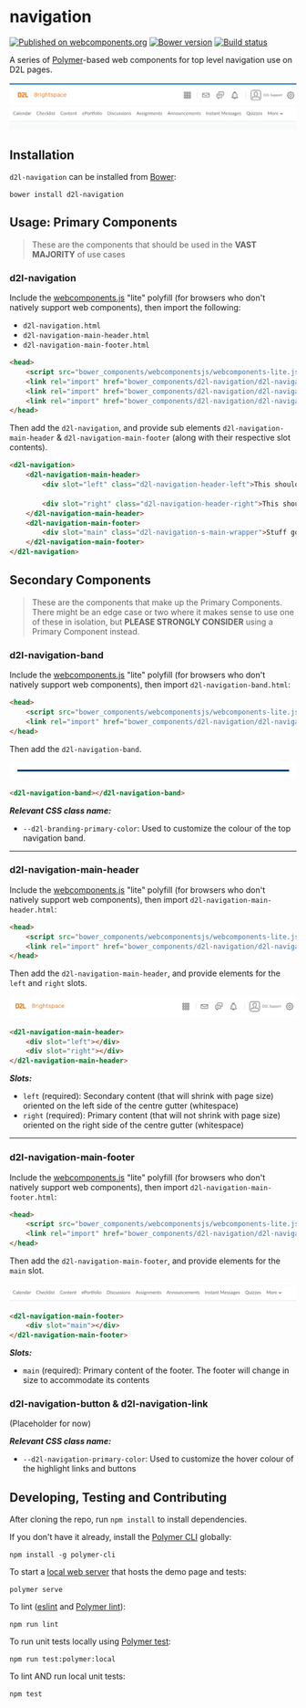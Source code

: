 # navigation
[![Published on webcomponents.org](https://img.shields.io/badge/webcomponents.org-published-blue.svg)](https://www.webcomponents.org/element/BrightspaceUI/navigation)
[![Bower version][bower-image]][bower-url]
[![Build status][ci-image]][ci-url]

A series of [Polymer](https://www.polymer-project.org/1.0/)-based web components for top level navigation use on D2L pages.

![screenshot of sample usage](/screenshots/navigation.png?raw=true)

## Installation

`d2l-navigation` can be installed from [Bower][bower-url]:
```shell
bower install d2l-navigation
```

## Usage: Primary Components

> These are the components that should be used in the **VAST MAJORITY** of use cases

### d2l-navigation

Include the [webcomponents.js](http://webcomponents.org/polyfills/) "lite" polyfill (for browsers who don't natively support web components), then import the following:

* `d2l-navigation.html`
* `d2l-navigation-main-header.html`
* `d2l-navigation-main-footer.html`

```html
<head>
	<script src="bower_components/webcomponentsjs/webcomponents-lite.js"></script>
	<link rel="import" href="bower_components/d2l-navigation/d2l-navigation.html">
	<link rel="import" href="bower_components/d2l-navigation/d2l-navigation-main-header.html">
	<link rel="import" href="bower_components/d2l-navigation/d2l-navigation-main-footer.html">
</head>
```

Then add the `d2l-navigation`, and provide sub elements `d2l-navigation-main-header` & `d2l-navigation-main-footer` (along with their respective slot contents).

<!---
```
<custom-element-demo>
  <template>
    <script src="../webcomponentsjs/webcomponents-lite.js"></script>
    <link rel="import" href="../d2l-typography/d2l-typography.html">
	<link rel="import" href="../d2l-colors/d2l-colors.html">
    <link rel="import" href="d2l-navigation.html">
    <custom-style include="d2l-typography">
      <style is="custom-style" include="d2l-typography"></style>
    </custom-style>
    <style>
      html {
        font-size: 20px;
        font-family: 'Lato', 'Lucida Sans Unicode', 'Lucida Grande', sans-serif;
      }
    </style>
    <next-code-block></next-code-block>
  </template>
</custom-element-demo>
```
-->
```html
<d2l-navigation>
	<d2l-navigation-main-header>
		<div slot="left" class="d2l-navigation-header-left">This should be on the left.  As the width changes it shrinks as needed.</div>

		<div slot="right" class="d2l-navigation-header-right">This should be on the right.  It doesn't shrink.</div>
	</d2l-navigation-main-header>
	<d2l-navigation-main-footer>
		<div slot="main" class="d2l-navigation-s-main-wrapper">Stuff goes in here (small border above and below)</div>
	</d2l-navigation-main-footer>
</d2l-navigation>
```

## Secondary Components

> These are the components that make up the Primary Components. There might be an edge case or two where it makes sense to use one of these in isolation,
> but **PLEASE STRONGLY CONSIDER** using a Primary Component instead.

### d2l-navigation-band

Include the [webcomponents.js](http://webcomponents.org/polyfills/) "lite" polyfill (for browsers who don't natively support web components), then import `d2l-navigation-band.html`:

```html
<head>
	<script src="bower_components/webcomponentsjs/webcomponents-lite.js"></script>
	<link rel="import" href="bower_components/d2l-navigation/d2l-navigation-band.html">
</head>
```

Then add the `d2l-navigation-band`.

![screenshot of navigation band](/screenshots/navigation-band.png?raw=true)

<!---
```
<custom-element-demo>
  <template>
    <script src="../webcomponentsjs/webcomponents-lite.js"></script>
	<link rel="import" href="../d2l-typography/d2l-typography.html">
	<link rel="import" href="../d2l-colors/d2l-colors.html">
	<link rel="import" href="d2l-navigation-band.html">
    <custom-style include="d2l-typography">
      <style is="custom-style" include="d2l-typography"></style>
    </custom-style>
    <style>
      html {
        font-size: 20px;
        font-family: 'Lato', 'Lucida Sans Unicode', 'Lucida Grande', sans-serif;
      }
    </style>
    <next-code-block></next-code-block>
  </template>
</custom-element-demo>
```
-->
```html
<d2l-navigation-band></d2l-navigation-band>
```

***Relevant CSS class name:***
* `--d2l-branding-primary-color`: Used to customize the colour of the top navigation band.

---

### d2l-navigation-main-header

Include the [webcomponents.js](http://webcomponents.org/polyfills/) "lite" polyfill (for browsers who don't natively support web components), then import `d2l-navigation-main-header.html`:

```html
<head>
	<script src="bower_components/webcomponentsjs/webcomponents-lite.js"></script>
	<link rel="import" href="bower_components/d2l-navigation/d2l-navigation-main-header.html">
</head>
```

Then add the `d2l-navigation-main-header`, and provide elements for the `left` and `right` slots.

![screenshot of navigation main header](/screenshots/navigation-main-header.png?raw=true)

<!---
```
<custom-element-demo>
  <template>
    <script src="../webcomponentsjs/webcomponents-lite.js"></script>
	<link rel="import" href="../d2l-typography/d2l-typography.html">
	<link rel="import" href="../d2l-colors/d2l-colors.html">
	<link rel="import" href="d2l-navigation-main-header.html">
    <custom-style include="d2l-typography">
      <style is="custom-style" include="d2l-typography"></style>
    </custom-style>
    <style>
      html {
        font-size: 20px;
        font-family: 'Lato', 'Lucida Sans Unicode', 'Lucida Grande', sans-serif;
      }
    </style>
    <next-code-block></next-code-block>
  </template>
</custom-element-demo>
```
-->
```html
<d2l-navigation-main-header>
	<div slot="left"></div>
	<div slot="right"></div>
</d2l-navigation-main-header>
```

***Slots:***

* `left` (required): Secondary content (that will shrink with page size) oriented on the left side of the centre gutter (whitespace)
* `right` (required): Primary content (that will not shrink with page size) oriented on the right side of the centre gutter (whitespace)

---

### d2l-navigation-main-footer

Include the [webcomponents.js](http://webcomponents.org/polyfills/) "lite" polyfill (for browsers who don't natively support web components), then import `d2l-navigation-main-footer.html`:

```html
<head>
	<script src="bower_components/webcomponentsjs/webcomponents-lite.js"></script>
	<link rel="import" href="bower_components/d2l-navigation/d2l-navigation-main-footer.html">
</head>
```

Then add the `d2l-navigation-main-footer`, and provide elements for the `main` slot.

![screenshot of navigation main footer](/screenshots/navigation-main-footer.png?raw=true)

<!---
```
<custom-element-demo>
  <template>
    <script src="../webcomponentsjs/webcomponents-lite.js"></script>
	<link rel="import" href="../d2l-typography/d2l-typography.html">
	<link rel="import" href="../d2l-colors/d2l-colors.html">
	<link rel="import" href="d2l-navigation-main-footer.html">
    <custom-style include="d2l-typography">
      <style is="custom-style" include="d2l-typography"></style>
    </custom-style>
    <style>
      html {
        font-size: 20px;
        font-family: 'Lato', 'Lucida Sans Unicode', 'Lucida Grande', sans-serif;
      }
    </style>
    <next-code-block></next-code-block>
  </template>
</custom-element-demo>
```
-->
```html
<d2l-navigation-main-footer>
	<div slot="main"></div>
</d2l-navigation-main-footer>
```

***Slots:***

* `main` (required): Primary content of the footer. The footer will change in size to accommodate its contents

### d2l-navigation-button & d2l-navigation-link

(Placeholder for now)

***Relevant CSS class name:***
* `--d2l-navigation-primary-color`: Used to customize the hover colour of the highlight links and buttons

## Developing, Testing and Contributing

After cloning the repo, run `npm install` to install dependencies.

If you don't have it already, install the [Polymer CLI](https://www.polymer-project.org/3.0/docs/tools/polymer-cli) globally:

```shell
npm install -g polymer-cli
```

To start a [local web server](https://www.polymer-project.org/3.0/docs/tools/polymer-cli-commands#serve) that hosts the demo page and tests:

```shell
polymer serve
```

To lint ([eslint](http://eslint.org/) and [Polymer lint](https://www.polymer-project.org/3.0/docs/tools/polymer-cli-commands#lint)):

```shell
npm run lint
```

To run unit tests locally using [Polymer test](https://www.polymer-project.org/3.0/docs/tools/polymer-cli-commands#tests):

```shell
npm run test:polymer:local
```

To lint AND run local unit tests:

```shell
npm test
```

[bower-url]: http://bower.io/search/?q=d2l-navigation
[bower-image]: https://badge.fury.io/bo/d2l-navigation.svg
[ci-url]: https://travis-ci.org/BrightspaceUI/navigation
[ci-image]: https://travis-ci.org/BrightspaceUI/navigation.svg?branch=master
